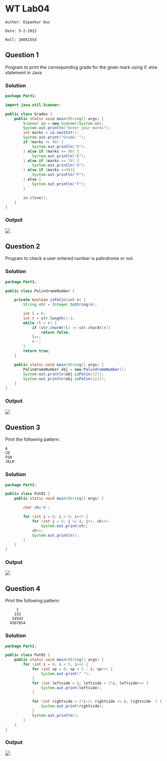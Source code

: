 # WT Lab04
`Author: Dipankar Das`

`Date: 5-2-2022`

`Roll: 20051554`

## Question 1
Program to print the corresponding grade for the given mark using
if..else statement in Java

### Solution
```JAVA
package Part1;

import java.util.Scanner;

public class Grades {
    public static void main(String[] args) {
        Scanner in = new Scanner(System.in);
        System.out.println("Enter your marks");
        int marks = in.nextInt();
        System.out.print("Grade: ");
        if (marks >= 90) {
            System.out.println("O");
        } else if (marks >= 80) {
            System.out.println("E");
        } else if (marks >= 70) {
            System.out.println("A");
        } else if (marks >=50){
            System.out.println("P");
        } else {
            System.out.println("F");
        }

        in.close();
    }
}
```
### Output
![](./Grades.png)


## Question 2
Program to check a user entered number is palindrome or not.

### Solution
```JAVA
package Part1;

public class PalindromeNumber {

    private boolean isPalin(int n) {
        String str = Integer.toString(n);

        int l = 0;
        int r = str.length()-1;
        while (l < r) {
            if (str.charAt(l) != str.charAt(r))
                return false;
            l++;
            r--;
        }
        return true;
    }

    public static void main(String[] args) {
        PalindromeNumber obj = new PalindromeNumber();
        System.out.println(obj.isPalin(12));
        System.out.println(obj.isPalin(121));
    }
}

```
### Output
![](./Pralindrome.png)


## Question 3
Print the following pattern:
```
A
CD
FGH
JKLM
```
### Solution
```JAVA
package Part2;

public class Pat01 {
    public static void main(String[] args) {

        char ch='A';

        for (int i = 0; i < 4; i++) {
            for (int j = 0; j <= i; j++, ch++)
                System.out.print(ch);
            ch++;
            System.out.println();
        }
    }
}

```
### Output
![](./Patt1.png)


## Question 4
Print the following pattern:
```
     1
    232
   34543
  4567654
```
### Solution
```JAVA
package Part2;

public class Pat02 {
    public static void main(String[] args) {
        for (int i = 0; i < 5; i++) {
            for (int sp = 0; sp < 5 - i; sp++) {
                System.out.print(" ");
            }
            for (int leftside = i; leftside < 2*i; leftside++) {
                System.out.print(leftside);
            }

            for (int rightside = 2*i-2; rightside >= i; rightside--) {
                System.out.print(rightside);
            }
            System.out.println();
        }
    }
}

```
### Output
![](./Patt2.png)